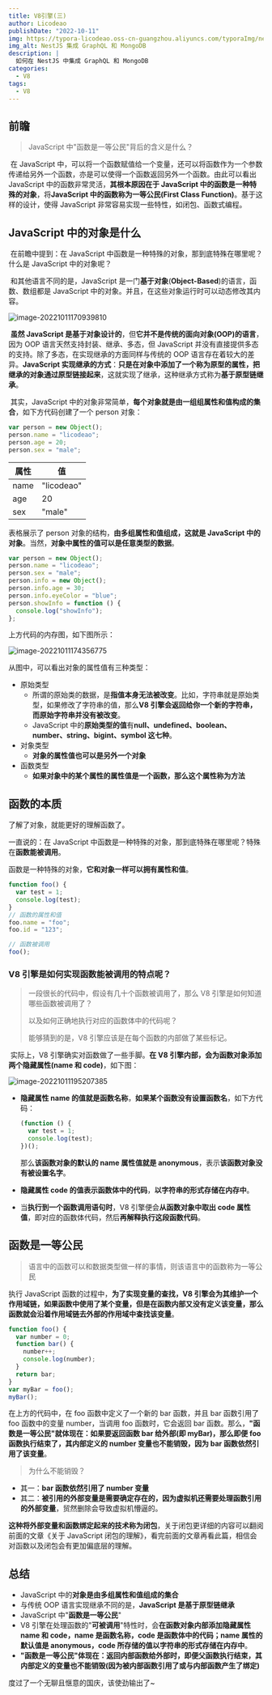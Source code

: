 ```yaml
---
title: V8引擎(三)
author: Licodeao
publishDate: "2022-10-11"
img: https://typora-licodeao.oss-cn-guangzhou.aliyuncs.com/typoraImg/nestjs-graphql-mongodb.webp
img_alt: NestJS 集成 GraphQL 和 MongoDB
description: |
  如何在 NestJS 中集成 GraphQL 和 MongoDB
categories:
  - V8
tags:
  - V8
---
```


## 前瞻

> JavaScript 中"函数是一等公民"背后的含义是什么？

​ 在 JavaScript 中，可以将一个函数赋值给一个变量，还可以将函数作为一个参数传递给另外一个函数，亦是可以使得一个函数返回另外一个函数。由此可以看出 JavaScript 中的函数非常灵活，**其根本原因在于 JavaScript 中的函数是一种特殊的对象**，将**JavaScript 中的函数称为一等公民(First Class Function)**。基于这样的设计，使得 JavaScript 非常容易实现一些特性，如闭包、函数式编程。

## JavaScript 中的对象是什么

​ 在前瞻中提到：在 JavaScript 中函数是一种特殊的对象，那到底特殊在哪里呢？什么是 JavaScript 中的对象呢？

​ 和其他语言不同的是，JavaScript 是一门**基于对象**(**Object-Based**)的语言，函数、数组都是 JavaScript 中的对象。并且，在这些对象运行时可以动态修改其内容。

![image-20221011170939810](https://typora-licodeao.oss-cn-guangzhou.aliyuncs.com/typoraImg/image-20221011170939810.png)

​ **虽然 JavaScript 是基于对象设计的**，但**它并不是传统的面向对象(OOP)的语言**，因为 OOP 语言天然支持封装、继承、多态，但 JavaScript 并没有直接提供多态的支持。除了多态，在实现继承的方面同样与传统的 OOP 语言存在着较大的差异。**JavaScript 实现继承的方式**：**只是在对象中添加了一个称为原型的属性，把继承的对象通过原型链接起来**，这就实现了继承，这种继承方式称为**基于原型链继承**。

​ 其实，JavaScript 中的对象非常简单，**每个对象就是由一组组属性和值构成的集合**，如下方代码创建了一个 person 对象：

```JavaScript
var person = new Object();
person.name = "licodeao";
person.age = 20;
person.sex = "male";
```

| 属性 | 值         |
| ---- | ---------- |
| name | "licodeao" |
| age  | 20         |
| sex  | "male"     |

表格展示了 person 对象的结构，**由多组属性和值组成，这就是 JavaScript 中的对象**。当然，**对象中属性的值可以是任意类型的数据**。

```javascript
var person = new Object();
person.name = "licodeao";
person.sex = "male";
person.info = new Object();
person.info.age = 30;
person.info.eyeColor = "blue";
person.showInfo = function () {
  console.log("showInfo");
};
```

上方代码的内存图，如下图所示：

![image-20221011174356775](https://typora-licodeao.oss-cn-guangzhou.aliyuncs.com/typoraImg/image-20221011174356775.png)

从图中，可以看出对象的属性值有三种类型：

- 原始类型
  - 所谓的原始类的数据，是**指值本身无法被改变**。比如，字符串就是原始类型，如果修改了字符串的值，那么**V8 引擎会返回给你一个新的字符串，而原始字符串并没有被改变**。
  - JavaScript 中的**原始类型的值**有**null、undefined、boolean、number、string、bigint、symbol 这七种**。
- 对象类型
  - **对象的属性值也可以是另外一个对象**
- 函数类型
  - **如果对象中的某个属性的属性值是一个函数，那么这个属性称为方法**

## 函数的本质

了解了对象，就能更好的理解函数了。

一直说的：在 JavaScript 中函数是一种特殊的对象，那到底特殊在哪里呢？特殊在**函数能被调用**。

函数是一种特殊的对象，**它和对象一样可以拥有属性和值**。

```javascript
function foo() {
  var test = 1;
  console.log(test);
}
// 函数的属性和值
foo.name = "foo";
foo.id = "123";

// 函数被调用
foo();
```

### V8 引擎是如何实现函数能被调用的特点呢？

> 一段很长的代码中，假设有几十个函数被调用了，那么 V8 引擎是如何知道哪些函数被调用了？
>
> 以及如何正确地执行对应的函数体中的代码呢？
>
> 能够猜到的是，V8 引擎应该是在每个函数的内部做了某些标记。

​ 实际上，V8 引擎确实对函数做了一些手脚。**在 V8 引擎内部，会为函数对象添加两个隐藏属性(name 和 code)**，如下图：

![image-20221011195207385](https://typora-licodeao.oss-cn-guangzhou.aliyuncs.com/typoraImg/image-20221011195207385.png)

- **隐藏属性 name 的值就是函数名称**，**如果某个函数没有设置函数名**，如下方代码：

  ```javascript
  (function () {
    var test = 1;
    console.log(test);
  })();
  ```

  那么**该函数对象的默认的 name 属性值就是 anonymous**，表示**该函数对象没有被设置名字**。

- **隐藏属性 code 的值表示函数体中的代码**，**以字符串的形式存储在内存中**。

- 当**执行到一个函数调用语句时**，V8 引擎便会**从函数对象中取出 code 属性值**，即对应的函数体代码，然后**再解释执行这段函数代码**。

## 函数是一等公民

> 语言中的函数可以和数据类型做一样的事情，则该语言中的函数称为一等公民

执行 JavaScript 函数的过程中，**为了实现变量的查找，V8 引擎会为其维护一个作用域链，如果函数中使用了某个变量，但是在函数内部又没有定义该变量，那么函数就会沿着作用域链去外部的作用域中查找该变量**。

```javascript
function foo() {
  var number = 0;
  function bar() {
    number++;
    console.log(number);
  }
  return bar;
}
var myBar = foo();
myBar();
```

在上方的代码中，在 foo 函数中定义了一个新的 bar 函数，并且 bar 函数引用了 foo 函数中的变量 number，当调用 foo 函数时，它会返回 bar 函数。那么，**"函数是一等公民"就体现在：如果要返回函数 bar 给外部(即 myBar)，那么即便 foo 函数执行结束了，其内部定义的 number 变量也不能销毁，因为 bar 函数依然引用了该变量**。

> 为什么不能销毁？

- 其一：**bar 函数依然引用了 number 变量**
- 其二：**被引用的外部变量是需要确定存在的，因为虚拟机还需要处理函数引用的外部变量**，贸然删除会导致虚拟机懵逼的。

**这种将外部变量和函数绑定起来的技术称为闭包**，关于闭包更详细的内容可以翻阅前面的文章《关于 JavaScript 闭包的理解》，看完前面的文章再看此篇，相信会对函数以及闭包会有更加偏底层的理解。

## 总结

- JavaScript 中的**对象是由多组属性和值组成的集合**
- 与传统 OOP 语言实现继承不同的是，**JavaScript 是基于原型链继承**
- JavaScript 中"**函数是一等公民**"
- V8 引擎在处理函数的"**可被调用**"特性时，会**在函数对象内部添加隐藏属性 name 和 code，name 是函数名称，code 是函数体中的代码；name 属性的默认值是 anonymous，code 所存储的值以字符串的形式存储在内存中**。
- **"函数是一等公民"体现在：返回内部函数给外部时，即便父函数执行结束，其内部定义的变量也不能销毁(因为被内部函数引用了或与内部函数产生了绑定)**

度过了一个无聊且惬意的国庆，该使劲输出了~
